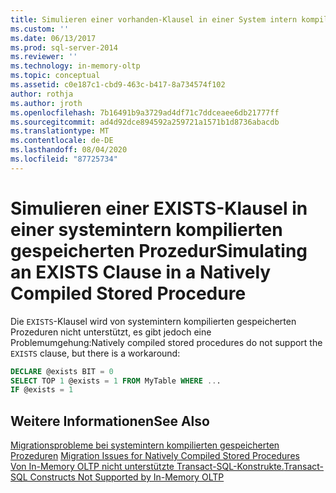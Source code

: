 ```yaml
---
title: Simulieren einer vorhanden-Klausel in einer System intern kompilierten gespeicherten Prozedur | Microsoft-Dokumentation
ms.custom: ''
ms.date: 06/13/2017
ms.prod: sql-server-2014
ms.reviewer: ''
ms.technology: in-memory-oltp
ms.topic: conceptual
ms.assetid: c0e187c1-cbd9-463c-b417-8a734574f102
author: rothja
ms.author: jroth
ms.openlocfilehash: 7b16491b9a3729ad4df71c7ddceaee6db21777ff
ms.sourcegitcommit: ad4d92dce894592a259721a1571b1d8736abacdb
ms.translationtype: MT
ms.contentlocale: de-DE
ms.lasthandoff: 08/04/2020
ms.locfileid: "87725734"
---
```

# <a name="simulating-an-exists-clause-in-a-natively-compiled-stored-procedure"></a><span data-ttu-id="c54b6-102">Simulieren einer EXISTS-Klausel in einer systemintern kompilierten gespeicherten Prozedur</span><span class="sxs-lookup"><span data-stu-id="c54b6-102">Simulating an EXISTS Clause in a Natively Compiled Stored Procedure</span></span>
  <span data-ttu-id="c54b6-103">Die `EXISTS`-Klausel wird von systemintern kompilierten gespeicherten Prozeduren nicht unterstützt, es gibt jedoch eine Problemumgehung:</span><span class="sxs-lookup"><span data-stu-id="c54b6-103">Natively compiled stored procedures do not support the `EXISTS` clause, but there is a workaround:</span></span>  
  
```sql  
DECLARE @exists BIT = 0  
SELECT TOP 1 @exists = 1 FROM MyTable WHERE ...  
IF @exists = 1  
```  
  
## <a name="see-also"></a><span data-ttu-id="c54b6-104">Weitere Informationen</span><span class="sxs-lookup"><span data-stu-id="c54b6-104">See Also</span></span>  
 <span data-ttu-id="c54b6-105">[Migrationsprobleme bei systemintern kompilierten gespeicherten Prozeduren](migration-issues-for-natively-compiled-stored-procedures.md) </span><span class="sxs-lookup"><span data-stu-id="c54b6-105">[Migration Issues for Natively Compiled Stored Procedures](migration-issues-for-natively-compiled-stored-procedures.md) </span></span>  
 [<span data-ttu-id="c54b6-106">Von In-Memory OLTP nicht unterstützte Transact-SQL-Konstrukte.</span><span class="sxs-lookup"><span data-stu-id="c54b6-106">Transact-SQL Constructs Not Supported by In-Memory OLTP</span></span>](transact-sql-constructs-not-supported-by-in-memory-oltp.md)  
  
  
